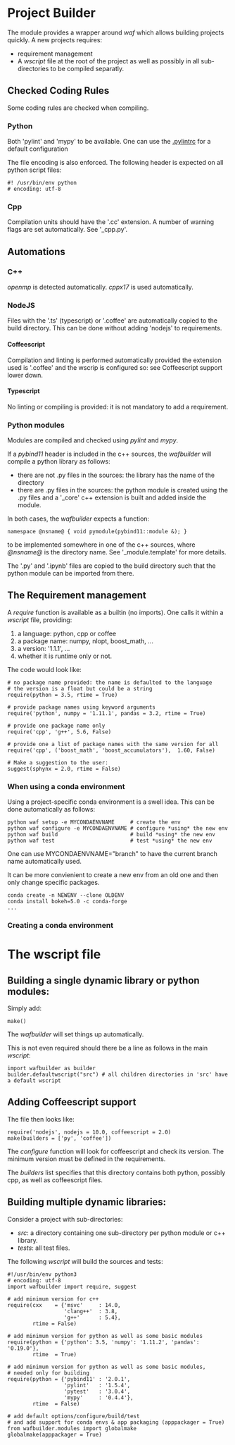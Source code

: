 # Project Builder

The module provides a wrapper around *waf* which allows building projects quickly.
A new projects requires:

* requirement management
* A *wscript* file at the root of the project as well as possibly in all sub-directories to be compiled separatly.

## Checked Coding Rules

Some coding rules are checked when compiling.

### Python
Both 'pylint' and 'mypy' to be available. One can use the [.pylintrc]( https://seafile.picoseq.org/lib/24267447-8840-42b9-981c-b3f0999afb98/file/.pylintrc) for a default configuration

The file encoding is also enforced. The following header is expected on all python script files:

~~~
#! /usr/bin/env python
# encoding: utf-8
~~~

### Cpp
Compilation units should have the '.cc' extension.
A number of warning flags are set automatically. See '_cpp.py'.

## Automations

### C++
*openmp* is detected automatically.
*cppx17* is used automatically.

### NodeJS

Files with the '.ts' (typescript) or '.coffee' are automatically copied to the build directory.
This can be done without adding 'nodejs' to requirements.

#### Coffeescript
Compilation and linting is performed automatically provided the extension used
is '.coffee' and the wscrip is configured so: see Coffeescript support lower down.

#### Typescript
No linting or compiling is provided: it is not mandatory to add a requirement.


### Python modules
Modules are compiled and checked using *pylint* and *mypy*.

If a *pybind11* header is included in the c++ sources, the *wafbuilder* will compile a python library as follows:

* there are not .py files in the sources: the library has the name of the directory
* there are .py files in the sources: the python module is created using the .py files
and a '_core' c++ extension is built and added inside the module.

In both cases, the *wafbuilder* expects a function:
~~~
namespace @nsname@ { void pymodule(pybind11::module &); }
~~~
to be implemented somewhere in one of the c++ sources, where *@nsname@* is the directory name.
See '_module.template' for more details.

The '.py' and '.ipynb' files are copied to the build directory such that the python module
can be imported from there.

## The Requirement management

A *require* function is available as a builtin (no imports).
One calls it within a *wscript* file, providing:
    
1. a language: python, cpp or coffee
2. a package name: numpy, nlopt, boost_math, ...
3. a version: '1.1.1', ...
4. whether it is runtime only or not.

The code would look like:

~~~
# no package name provided: the name is defaulted to the language
# the version is a float but could be a string
require(python = 3.5, rtime = True)

# provide package names using keyword arguments
require('python', numpy = '1.11.1', pandas = 3.2, rtime = True)

# provide one package name only
require('cpp', 'g++', 5.6, False)

# provide one a list of package names with the same version for all
require('cpp', ('boost_math', 'boost_accumulators'),  1.60, False)

# Make a suggestion to the user:
suggest(sphynx = 2.0, rtime = False)
~~~

### When using a conda environment

Using a project-specific conda environment is a swell idea. This can be done
automatically as follows:
~~~
python waf setup -e MYCONDAENVNAME     # create the env
python waf configure -e MYCONDAENVNAME # configure *using* the new env
python waf build                       # build *using* the new env
python waf test                        # test *using* the new env
~~~

One can use MYCONDAENVNAME="branch" to have the current branch name automatically used.

It can be more convienient to create a new env from an old one and then only change specific packages.
~~~
conda create -n NEWENV --clone OLDENV
conda install bokeh=5.0 -c conda-forge
...
~~~

### Creating a conda environment

# The wscript file

## Building a single dynamic library or python modules:

Simply add:
~~~
make()
~~~

The *wafbuilder* will set things up automatically.

This is not even required should there be a line as follows in the main *wscript*:
~~~
import wafbuilder as builder
builder.defaultwscript("src") # all children directories in 'src' have a default wscript
~~~

## Adding Coffeescript support

The file then looks like:
~~~
require('nodejs', nodejs = 10.0, coffeescript = 2.0)
make(builders = ['py', 'coffee'])
~~~

The *configure* function will look for coffeescript and check its version. The 
minimum version must be defined in the requirements.

The *builders* list specifies that this directory contains both python, possibly cpp,
as well as coffeescript files.

## Building multiple dynamic libraries:
Consider a project with sub-directories:

* *src*: a directory containing one sub-directory per python module or c++ library.
* *tests*: all test files.

The following *wscript* will build the sources and tests:

~~~
#!/usr/bin/env python3
# encoding: utf-8
import wafbuilder import require, suggest

# add minimum version for c++
require(cxx    = {'msvc'     : 14.0,
                  'clang++'  : 3.8,
                  'g++'      : 5.4},
        rtime = False)

# add minimum version for python as well as some basic modules
require(python = {'python': 3.5, 'numpy': '1.11.2', 'pandas': '0.19.0'},
        rtime  = True)

# add minimum version for python as well as some basic modules,
# needed only for building
require(python = {'pybind11' : '2.0.1',
                  'pylint'   : '1.5.4',
                  'pytest'   : '3.0.4',
                  'mypy'     : '0.4.4'},
        rtime  = False)

# add default options/configure/build/test
# and add support for conda envs & app packaging (apppackager = True)
from wafbuilder.modules import globalmake
globalmake(apppackager = True)
~~~
